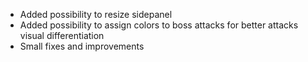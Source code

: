 - Added possibility to resize sidepanel
- Added possibility to assign colors to boss attacks for better attacks visual differentiation
- Small fixes and improvements
